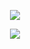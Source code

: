 <p align="center">
  <a href="https://git.io/typing-svg">
    <img align="center" src="https://readme-typing-svg.herokuapp.com?duration=3000&color=F7C242&lines=Hello!;I+go+to+school+by+bus." />
  </a>
</p>
<p align="center">
  <a href="https://github.com/anuraghazra/github-readme-stats">
    <img align="center" src="https://github-readme-stats.vercel.app/api?username=hkssy&show_icons=true&theme=transparent" />
  </a>  
</p>

